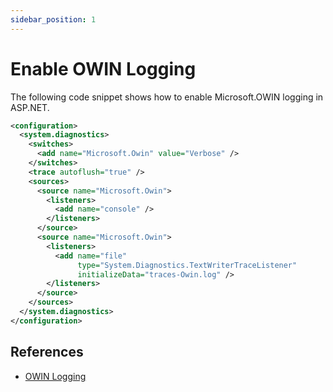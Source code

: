 ```yaml
---
sidebar_position: 1
---
```


# Enable OWIN Logging

The following code snippet shows how to enable Microsoft.OWIN logging in ASP.NET.

```xml
<configuration>
  <system.diagnostics>
    <switches>
      <add name="Microsoft.Owin" value="Verbose" />
    </switches>
    <trace autoflush="true" /> 
    <sources>
      <source name="Microsoft.Owin">
        <listeners>
          <add name="console" />
        </listeners>
      </source>
      <source name="Microsoft.Owin">
        <listeners>
          <add name="file" 
               type="System.Diagnostics.TextWriterTraceListener" 
               initializeData="traces-Owin.log" />
        </listeners>
      </source>
    </sources>
  </system.diagnostics>
</configuration>
```

## References

- [OWIN Logging](https://docs.microsoft.com/en-us/aspnet/core/fundamentals/logging/?view=aspnetcore-5.0#owin-logging)